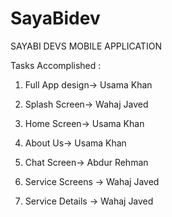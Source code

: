 # SayaBidev
SAYABI DEVS MOBILE APPLICATION

Tasks Accomplished :

1) Full App design-> Usama Khan

2) Splash Screen-> Wahaj Javed

3) Home Screen-> Usama Khan

4) About Us-> Usama Khan

5) Chat Screen-> Abdur Rehman

6) Service Screens -> Wahaj Javed

7) Service Details -> Wahaj Javed

